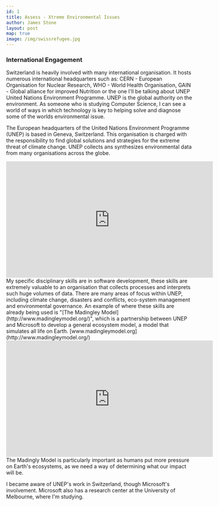 ```yaml
---
id: 1
title: Assess - Xtreme Environmental Issues
author: James Stone
layout: post
map: true
image: /img/swissrefugee.jpg
---
```

### International Engagement
Switzerland is heavily involved with many international organisation. It hosts numerous international headquarters such as: CERN - European Organisation for Nuclear Research, WHO - World Health Organisation, GAIN - Global alliance for improved Nutrition or the one I'll be talking about UNEP United Nations Environment Programme.
UNEP is the global authority on the environment. As someone who is studying Computer Science, I can see a world of ways in which technology is key to helping solve and diagnose some of the worlds environmental issue. 

The European headquarters of the United Nations Environment Programme (UNEP) is based in Geneva, Switzerland. This organisation is charged with the responsibility to find global solutions and strategies for the extreme threat of climate change. UNEP collects ans synthesizes environmental data from many organisations across the globe.
<iframe width="560" height="315" src="https://www.youtube.com/embed/LDBFA3L4aos" frameborder="0" allowfullscreen></iframe>
My specific disciplinary skills are in software development, these skills are extremely valuable to an organisation that collects processes and interprets such huge volumes of data.
There are many areas of focus within UNEP, including climate change, disasters and conflicts, eco-system management and environmental governance. An example of where these skills are already being used is "[The Madingley Model](http://www.madingleymodel.org/)", which is a partnership between UNEP and Microsoft to develop a general ecosystem model, a model that simulates all life on Earth. [www.madingleymodel.org](http://www.madingleymodel.org/)
<iframe width="560" height="315" src="https://www.youtube.com/embed/YDKrXmcGoSo" frameborder="0" allowfullscreen></iframe>
The Madingly Model is particularly important as humans put more pressure on Earth's ecosystems, as we need a way of determining what our impact will be.
 
I became aware of UNEP's work in Switzerland, though Microsoft's involvement. Microsoft also has a research center at the University of Melbourne, where I'm studying. 


<!--
Switzerland is heavily involved with many international organisation. It hosts numerous international headquarters such as: CERN - European Organisation for Nuclear Research, WHO - World Health Organisation, GAIN - Global alliance for improved Nutrition or the one I'll be talking about UNEP United Nations Environment Programme.
UNEP is the global authority on the environment. As someone who is studying Computer Science, I can see a world of ways in which technology is key to helping solve and diagnose some of the worlds environmental issue. 
Can you identify a situation or an issue for meaningful international engagement in your country specialisation?

Describe the process by which you might identify a situation or an issue for meaningful international engagement in your country specialisation and how you could find out whether your particular disciplinary skills could contribute to improving that situation or issue.

Some points to think about:

the individuals, communities and/or authorities to consult 
your particular disciplinary skills
how/whether your skills can be adapted to different needs
the people or skills you would need to work with to bring about meaningful international engagement in your country specialisation
In your blogpost, you will need to:

explain the process by which you might identify the situation or issue
describe your contribution to the situation or issue and/or cooperation with other people possessing complementary skills
articulate how your approach constitutes meaningful international engagement



Switzerland is one of the wealthiest countries, with a high quality of life, it has four official languages (French, German, Italian, and Romansh), is prominent a member of the United Nations and has a motto *"Unus pro omnibus, omnes pro uno"* or in English *"One for all, all for one"*. Not only is Switzerland an International nation with four diverse languages, Switzerland is host to numerous international headquarters such as: CERN - European Organisation for Nuclear Research, WHO - World Health Organisation or GAIN - Global alliance for improved Nutrition.
Despite all this, the Swiss government seems reluctant to grow their diversity and help host refugees.  
Since the 1990's Swiss Asylum Law has required Asylum Seekers to contribute to the costs of hosting them. By law the country is permitted to confiscate assets from those seeking asylum. They are allowed to confiscate up to 1,000 Swiss francs (~ US$995 or ~ €913 euros).
   
![Language groups of Switzerland](/img/languages.gif)
As [*SwissInfo.ch*](http://www.swissinfo.ch/) puts it _"For some, Asylum Seekers are a drain on the economy and a threat to social stability; For others, helping them is a cornerstone of Switzerland’s humanitarian tradition"_ 

Compared to other nations in Europe, Switzerland is in a position where it can help. Recently the racism commission has been highly critical of the Swiss Government and the opposition in the lead up to the  federal election.  What's particularly interesting is how the Swiss feel. News media reports carried the results of a survey showed that just under half think the country should close its borders, at least temporarily, but yet most Swiss still feel it’s important to continue helping some of the hundreds of thousands of refugees trying to reach Western Europe through the Mediterranean. –   ([Source](http://www.swissinfo.ch/directdemocracy/hate-speech_racism-commission-sees-risks-ahead-of-federal-elections/41633822)).

As someone who is studying Computer Science, I see potential engaging ways of informing others about this issue. Such as through the use of visualisations.
 
 -->